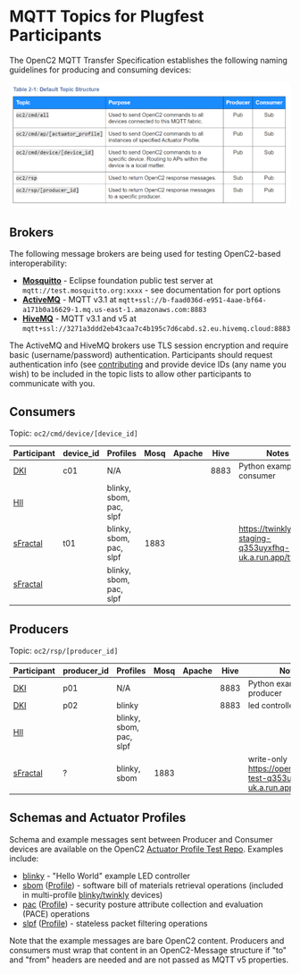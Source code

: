 # MQTT Topics for Plugfest Participants
The OpenC2 MQTT Transfer Specification establishes the following naming guidelines
for producing and consuming devices:

![OpenC2-MQTT-Topics](../../../Images/openc2-mqtt-topics-s.png)

## Brokers
The following message brokers are being used for testing OpenC2-based interoperability:
* [**Mosquitto**](https://test.mosquitto.org/) - Eclipse foundation public test server at
`mqtt://test.mosquitto.org:xxxx` - see documentation for port options
* [**ActiveMQ**](https://activemq.apache.org/components/classic/) - MQTT v3.1 at
`mqtt+ssl://b-faad036d-e951-4aae-bf64-a171b0a16629-1.mq.us-east-1.amazonaws.com:8883`
* [**HiveMQ**](https://www.hivemq.com/) - MQTT v3.1 and v5 at
`mqtt+ssl://3271a3ddd2eb43caa7c4b195c7d6cabd.s2.eu.hivemq.cloud:8883`

The ActiveMQ and HiveMQ brokers use TLS session encryption and require basic (username/password)
authentication. Participants should request authentication info (see [contributing](../../../CONTRIBUTING.md)
and provide device IDs (any name you wish) to be included in the topic lists to allow other participants to
communicate with you.

## Consumers
Topic: `oc2/cmd/device/[device_id]`

| Participant            | device_id | Profiles                | Mosq | Apache | Hive | Notes                   |
|------------------------|-----------|-------------------------|:----:|:------:|:----:|-------------------------|
| [DKI](DKI/MQTT_Broker) | c01       | N/A                     |      |        | 8883 | Python example consumer |
| [HII](HII)             |           | blinky, sbom, pac, slpf |      |        |      |                         |
| [sFractal](sFractal) | t01 | blinky, sbom, pac, slpf | 1883 |    |    |  https://twinklymaha-staging-q353uyxfhq-uk.a.run.app/twinkly |
| [sFractal](sFractal)   |           | blinky, sbom, pac, slpf |      |        |      |                         |

## Producers
Topic: `oc2/rsp/[producer_id]`

| Participant            | producer_id | Profiles                | Mosq | Apache | Hive | Notes                   |
|------------------------|-------------|-------------------------|:----:|:------:|:----:|-------------------------|
| [DKI](DKI/MQTT_Broker) | p01         | N/A                     |      |        | 8883 | Python example producer |
| [DKI](DKI/MQTT_Broker) | p02         | blinky                  |      |        | 8883 | led controller          |
| [HII](HII)             |             | blinky, sbom, pac, slpf |      |        |      |                         |
| [sFractal](sFractal)   |  ? | blinky, sbom |  1883  |  |  | write-only https://openc-c2-test-q353uyxfhq-uk.a.run.app/run_script |

## Schemas and Actuator Profiles
Schema and example messages sent between Producer and Consumer devices are available on the OpenC2
[Actuator Profile Test Repo](DKI/README.md#23-openc2-actuator-profile-testing).  Examples include:
* [blinky](https://github.com/oasis-open/openc2-jadn-software/tree/master/Test/device-blinky) -
"Hello World" example LED controller
* [sbom](https://github.com/oasis-open/openc2-jadn-software/tree/master/Test/device-blinky)
  ([Profile](https://github.com/oasis-tcs/openc2-ap-sbom/tree/working)) -
  software bill of materials retrieval operations (included in multi-profile
  [blinky/twinkly](sFractal/README.md) devices)
* [pac](https://github.com/oasis-open/openc2-jadn-software/tree/master/Test/device-pac)
  ([Profile](https://github.com/oasis-tcs/openc2-ap-pac/tree/working)) -
  security posture attribute collection and evaluation (PACE) operations
* [slpf](https://github.com/oasis-open/openc2-jadn-software/tree/master/Test/device-slpf)
  ([Profile]()) -
  stateless packet filtering operations

Note that the example messages are bare OpenC2 content. Producers and consumers must wrap that content
in an OpenC2-Message structure if "to" and "from" headers are needed and are not passed as MQTT v5 properties.